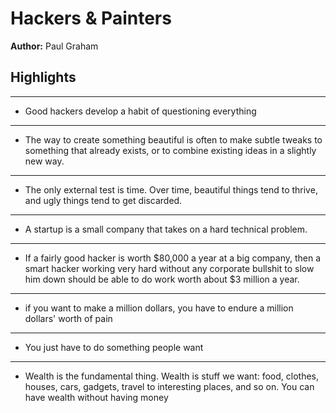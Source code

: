 # Hackers &amp; Painters  
**Author:** Paul Graham

## Highlights

---

- Good hackers develop a habit of questioning everything

---

- The way to create something beautiful is often to make subtle tweaks to something that already exists, or to combine existing ideas in a slightly new way. 

---

- The only external test is time. Over time, beautiful things tend to thrive, and ugly things tend to get discarded.

---

- A startup is a small company that takes on a hard technical problem.

---

- If a fairly good hacker is worth $80,000 a year at a big company, then a smart hacker working very hard without any corporate bullshit to slow him down should be able to do work worth about $3 million a year.

---

- if you want to make a million dollars, you have to endure a million dollars&#x27; worth of pain

---

- You just have to do something people want

---

- Wealth is the fundamental thing. Wealth is stuff we want: food, clothes, houses, cars, gadgets, travel to interesting places, and so on. You can have wealth without having money

